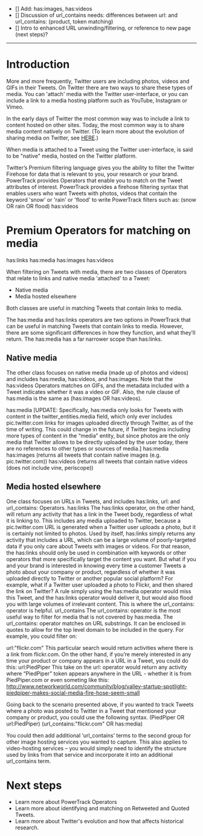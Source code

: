
* [] Add: has:images, has:videos
* [] Discussion of url_contains needs: differences between url: and url_contains: (product, token matching)
* [] Intro to enhanced URL unwinding/filtering, or reference to new page (next steps)?
--------------------------

# Introduction

More and more frequently, Twitter users are including photos, videos and GIFs in their Tweets. On Twitter there are two ways to share these types of media. You can 'attach' media with the Twitter user-interface, or you can include a link to a media hosting platform such as YouTube, Instagram or Vimeo.

In the early days of Twitter the most common way was to include a link to content hosted on other sites. Today, the most common way is to share media content natively on Twitter. (To learn more about the evolution of sharing media on Twitter, see [HERE](https://developer.twitter.com/en/docs/tweets/data-dictionary/guides/tweet-timeline).)

When media is attached to a Tweet using the Twitter user-interface, is said to be "native" media, hosted on the Twitter platform.  


Twitter’s Premium filtering language gives you the ability to filter the Twitter Firehose for data that is relevant to you, your research or your brand. PowerTrack provides Operators that enable you to match on the Tweet attributes of interest. PowerTrack provides a firehose filtering syntax that enables users who want Tweets with photos, videos that contain the keyword 'snow' or 'rain' or 'flood' to write PowerTrack filters such as:
 (snow OR rain OR flood) has:videos
 
# Premium Operators for matching on media


has:links
has:media
has:images
has:videos


When filtering on Tweets with media, there are two classes of Operators that relate to links and native media 'attached' to a Tweet:

+ Native media
+ Media hosted elsewhere

Both classes are useful in matching Tweets that contain links to media. 
 
The has:media and has:links operators are two options in PowerTrack that can be useful in matching Tweets that contain links to media. However, there are some significant differences in how they function, and what they’ll return. The has:media has a far narrower scope than has:links.
 
## Native media

The other class focuses on native media (made up of photos and videos) and includes has:media, has:videos, and has:images.  Note that the has:videos Operators matches on GIFs, and the metadata included with a Tweet indicates whether it was a video or GIF. Also, the rule clause of has:media is the same as (has:images OR has:videos).

has:media
[UPDATE: Specifically, has:media only looks for Tweets with content in the twitter_entities.media field, which only ever includes pic.twitter.com links for images uploaded directly through Twitter, as of the time of writing. This could change in the future, if Twitter begins including more types of content in the “media” entity, but since photos are the only media that Twitter allows to be directly uploaded by the user today, there are no references to other types or sources of media.]
has:media
has:images (returns all tweets that contain native images (e.g. pic.twitter.com))
has:videos (returns all tweets that contain native videos (does not include vine, periscope))
 
## Media hosted elsewhere
One class focuses on URLs in Tweets, and includes has:links, url: and url_contains: Operators.
has:links
The has:links operator, on the other hand, will return any activity that has a link in the Tweet body, regardless of what it is linking to. This includes any media uploaded to Twitter, because a pic.twitter.com URL is generated when a Twitter user uploads a photo, but it is certainly not limited to photos. Used by itself, has:links simply returns any activity that includes a URL, which can be a large volume of poorly-targeted data if you only care about Tweets with images or videos. For that reason, the has:links should only be used in combination with keywords or other operators that more specifically target the content you want.
But what if you and your brand is interested in knowing every time a customer Tweets a photo about your company or product, regardless of whether it was uploaded directly to Twitter or another popular social platform? For example, what if a Twitter user uploaded a photo to Flickr, and then shared the link on Twitter? A rule simply using the has:media operator would miss this Tweet, and the has:links operator would deliver it, but would also flood you with large volumes of irrelevant content. This is where the url_contains: operator is helpful.
url_contains
The url_contains: operator is the most useful way to filter for media that is not covered by has:media. The url_contains: operator matches on URL substrings. It can be enclosed in quotes to allow for the top level domain to be included in the query. For example, you could filter on:
 
url:"flickr.com"
This particular search would return activities where there is a link from flickr.com. On the other hand, if you’re merely interested in any time your product or company appears in a URL in a Tweet, you could do this:
url:PiedPiper
This take on the url: operator would return any activity where “PiedPiper” token appears anywhere in the URL - whether it is from PiedPiper.com or even someting like this:
http://www.networkworld.com/community/blog/valley-startup-spotlight-piedpiper-makes-social-media-fire-hose-seem-small

Going back to the scenario presented above, if you wanted to track Tweets where a photo was posted to Twitter in a Tweet that mentioned your company or product, you could use the following syntax.
(PiedPiper OR url:PiedPiper) (url_contains:"flickr.com" OR has:media)

You could then add additional ‘url_contains’ terms to the second group for other image hosting services you wanted to capture. This also applies to video-hosting services – you would simply need to identify the structure used by links from that service and incorporate it into an additional url_contains term.
 
# Next steps

+ Learn more about PowerTrack Operators
+ Learn more about identifying and matching on Retweeted and Quoted Tweets.     
+ Learn more about Twitter's evolution and how that affects historical research.
